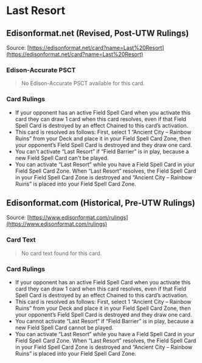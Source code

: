 # Last Resort

## Edisonformat.net (Revised, Post-UTW Rulings)

Source: [https://edisonformat.net/card?name=Last%20Resort](https://edisonformat.net/card?name=Last%20Resort)

### Edison-Accurate PSCT

> No Edison-Accurate PSCT available for this card.

### Card Rulings

*   If your opponent has an active Field Spell Card when you activate this card they can draw 1 card when this card resolves, even if that Field Spell Card is destroyed by an effect Chained to this card’s activation.
*   This card is resolved as follows: First, select 1 “Ancient City – Rainbow Ruins” from your Deck and place it in your Field Spell Card Zone, then your opponent’s Field Spell Card is destroyed and they draw one card.
*   You can't activate “Last Resort” if “Field Barrier” is in play, because a new Field Spell Card can't be played.
*   You can activate “Last Resort” while you have a Field Spell Card in your Field Spell Card Zone. When “Last Resort” resolves, the Field Spell Card in your Field Spell Card Zone is destroyed and “Ancient City – Rainbow Ruins” is placed into your Field Spell Card Zone.


## Edisonformat.com (Historical, Pre-UTW Rulings)

Source: [https://www.edisonformat.com/rulings](https://www.edisonformat.com/rulings)

### Card Text

> No card text found for this card.

### Card Rulings

*   If your opponent has an active Field Spell Card when you activate this card they can draw 1 card when this card resolves, even if that Field Spell Card is destroyed by an effect Chained to this card’s activation.
*   This card is resolved as follows: First, select 1 “Ancient City – Rainbow Ruins” from your Deck and place it in your Field Spell Card Zone, then your opponent’s Field Spell Card is destroyed and they draw one card.
*   You cannot activate “Last Resort” if “Field Barrier” is in play, because a new Field Spell Card cannot be played.
*   You can activate “Last Resort” while you have a Field Spell Card in your Field Spell Card Zone. When “Last Resort” resolves, the Field Spell Card in your Field Spell Card Zone is destroyed and “Ancient City – Rainbow Ruins” is placed into your Field Spell Card Zone.


